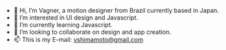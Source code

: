 - 👋 Hi, I’m Vagner, a motion designer from Brazil currently based in Japan.
- 👀 I’m interested in UI design and Javascript. 
- 🌱 I’m currently learning Javascript.
- 💞️ I’m looking to collaborate on design and app creation.
- 📫 This is my E-mail: vshimamoto@gmail.com

<!---
vshimamoto/vshimamoto is a ✨ special ✨ repository because its `README.md` (this file) appears on your GitHub profile.
You can click the Preview link to take a look at your changes.
--->
